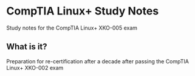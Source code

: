 # CompTIA Linux+ Study Notes
Study notes for the CompTIA Linux+ XKO-005 exam

## What is it?
Preparation for re-certification after a decade after passing the CompTIA Linux+ XKO-002 exam
